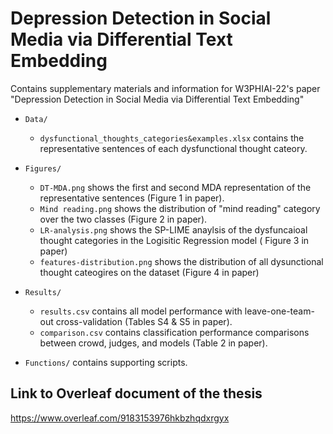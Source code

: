 # Depression Detection in Social Media via Differential Text Embedding
Contains supplementary materials and information for W3PHIAI-22's paper "Depression Detection in Social Media via Differential Text Embedding"



- `Data/`
  - `dysfunctional_thoughts_categories&examples.xlsx` contains the representative sentences of each dysfunctional thought cateory.

- `Figures/`
  - `DT-MDA.png` shows the first and second MDA representation of the representative sentences (Figure 1 in paper).
  - `Mind reading.png` shows the distribution of "mind reading" category over the two classes (Figure 2 in paper).
  - `LR-analysis.png` shows the SP-LIME anaylsis of the dysfuncaioal thought categories in the Logisitic Regression model ( Figure 3 in paper)  
  - `features-distribution.png` shows the distribution of all dysunctional thought cateogires on the dataset (Figure 4 in paper)
  
- `Results/` 
  - `results.csv` contains all model performance with leave-one-team-out cross-validation (Tables S4 & S5 in paper).
  - `comparison.csv` contains classification performance comparisons between crowd, judges, and models (Table 2 in paper).


- `Functions/` contains supporting scripts.

## Link to Overleaf document of the thesis 
https://www.overleaf.com/9183153976hkbzhqdxrgyx
